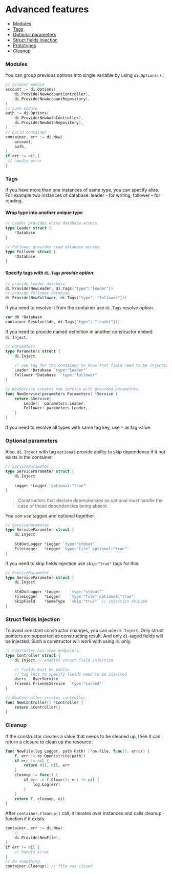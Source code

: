 # Advanced features

- [Modules](#modules)
- [Tags](#tags)
- [Optional parameters](#optional-parameters)
- [Struct fields injection](#struct-fields-injection)
- [Prototypes](#prototypes)
- [Cleanup](#cleanup)

### Modules

You can group previous options into single variable by using
`di.Options()` :

```go
// account module
account := di.Options(
    di.Provide(NewAccountController), 
    di.Provide(NewAccountRepository),
)
// auth module
auth := di.Options(
    di.Provide(NewAuthController), 
    di.Provide(NewAuthRepository),
)
// build container
container, err := di.New(
    account, 
    auth,
)
if err != nil {
 // handle error
}
```

### Tags

If you have more than one instances of same type, you can specify alias.
For example two instances of database: leader - for writing, follower -
for reading.

#### Wrap type into another unique type

```go
// Leader provides write database access.
type Leader struct {
	*Database
}

// Follower provides read database access.
type Follower struct {
	*Database
}
```

#### Specify tags with `di.Tags` *provide option*:

```go
// provide leader database
di.Provide(NewLeader, di.Tags("type":"leader"})
// provide follower database
di.Provide(NewFollower, di.Tags("type", "follower"}))
```

If you need to resolve it from the container use `di.Tags` *resolve
option*.

```go
var db *Database
container.Resolve(&db, di.Tags{"type": "leader"}))
```

If you need to provide named definition in another constructor embed
`di.Inject`.

```go
// Parameters
type Parameters struct {
	di.Inject
	
	// use tag for the container to know that field need to be injected.
	Leader *Database `type:"leader"`
	Follower *Database  `type:"follower"`
}

// NewService creates new service with provided parameters.
func NewService(parameters Parameters) *Service {
	return &Service{
		Leader:  parameters.Leader,
		Follower: parameters.Leader,
	}
}
```

If you need to resolve all types with same tag key, use `*` as tag value.

### Optional parameters

Also, `di.Inject` with tag `optional` provide ability to skip dependency
if it not exists in the container.

```go
// ServiceParameter
type ServiceParameter struct {
	di.Inject
	
	Logger *Logger `optional:"true"`
}
```

> Constructors that declare dependencies as optional must handle the
> case of those dependencies being absent.

You can use tagged and optional together.

```go
// ServiceParameter
type ServiceParameter struct {
	di.Inject
	
	StdOutLogger *Logger `type:"stdout"`
	FileLogger   *Logger `type:"file" optional:"true"`
}
```

If you need to skip fields injection use `skip:"true"` tags for this:

```go
// ServiceParameter
type ServiceParameter struct {
	di.Inject
	
	StdOutLogger *Logger    `type:"stdout"`
	FileLogger   *Logger    `type:"file" optional:"true"`
	SkipField    *SomeType  `skip:"true"` // injection skipped
}
```

### Struct fields injection

To avoid constant constructor changes, you can use `di.Inject`. Only
struct pointers are supported as constructing result. And only
`di`-taged fields will be injected. Such a constructor will work with
using `di` only.

```go
// Controller has some endpoints.
type Controller struct {
    di.Inject // enables struct field injection 

    // fields must be public
    // tag lets to specify fields need to be injected
    Users   UserService
    Friends FriendsService  `type:"cached"`
}

// NewController creates controller.
func NewController() *Controller {
    return &Controller{}
}
```

### Cleanup

If the constructor creates a value that needs to be cleaned up, then it
can return a closure to clean up the resource.

```go
func NewFile(log Logger, path Path) (*os.File, func(), error) {
    f, err := os.Open(string(path))
    if err != nil {
        return nil, nil, err
    }
    cleanup := func() {
        if err := f.Close(); err != nil {
            log.Log(err)
        }
    }
    return f, cleanup, nil
}
```

After `container.Cleanup()` call, it iterates over instances and calls
cleanup function if it exists.

```go
container, err := di.New(
	// ...
    di.Provide(NewFile),
)
if err != nil {
    // handle error
}
// do something
container.Cleanup() // file was closed
```

